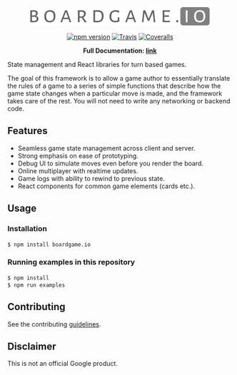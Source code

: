 <p align="center">
  <img src="docs/logo.png" alt="boardgame.io" />
</p>

<p align="center">
<a href="https://www.npmjs.com/package/boardgame.io"><img src="https://badge.fury.io/js/boardgame.io.svg" alt="npm version" /></a>
<a href="https://travis-ci.org/google/boardgame.io"><img src="https://img.shields.io/travis/google/boardgame.io/master.svg" alt="Travis" /></a>
<a href="https://coveralls.io/github/google/boardgame.io?branch=master"><img src="https://img.shields.io/coveralls/google/boardgame.io.svg" alt="Coveralls" /></a>
</p>

<p align="center">
  <strong>Full Documentation: <a href="https://google.github.io/boardgame.io">link</a></strong>
</p>

State management and React libraries for turn based games.

The goal of this framework is to allow a game author to
essentially translate the rules of a game to a series of
simple functions that describe how the game state changes
when a particular move is made, and the framework takes
care of the rest. You will not need to write any
networking or backend code.

## Features

* Seamless game state management across client and server.
* Strong emphasis on ease of prototyping.
* Debug UI to simulate moves even before you render the board.
* Online multiplayer with realtime updates.
* Game logs with ability to rewind to previous state.
* React components for common game elements (cards etc.).

## Usage

### Installation

```
$ npm install boardgame.io
```

### Running examples in this repository

```
$ npm install
$ npm run examples
```

## Contributing

See the contributing [guidelines](CONTRIBUTING.md).

## Disclaimer

This is not an official Google product.
